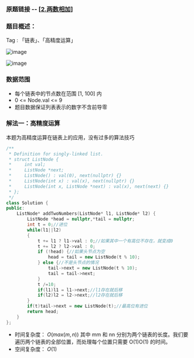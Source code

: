 ### 原题链接 -- [[2.两数相加](https://leetcode.cn/problems/add-two-numbers/)]

### 题目概述：
Tag : 「链表」、「高精度运算」

![image](https://user-images.githubusercontent.com/99656524/196447329-03524f3e-ed83-4221-b0b0-d6302eb66b12.png)

![image](https://user-images.githubusercontent.com/99656524/196447466-198d905e-7c65-4ebf-99be-5b6bb1cc749b.png)

### 数据范围
* 每个链表中的节点数在范围 [1, 100] 内
* 0 <= Node.val <= 9
* 题目数据保证列表表示的数字不含前导零

### 解法一：高精度运算
本题为高精度运算在链表上的应用，没有过多的算法技巧
```cpp
/**
 * Definition for singly-linked list.
 * struct ListNode {
 *     int val;
 *     ListNode *next;
 *     ListNode() : val(0), next(nullptr) {}
 *     ListNode(int x) : val(x), next(nullptr) {}
 *     ListNode(int x, ListNode *next) : val(x), next(next) {}
 * };
 */
class Solution {
public:
    ListNode* addTwoNumbers(ListNode* l1, ListNode* l2) {
        ListNode *head = nullptr,*tail = nullptr;
        int t = 0;//进位
        while(l1||l2)
        {
            t += l1 ? l1->val : 0;//如果其中一个有高位不存在，就变成0
            t += l2 ? l2->val : 0;
            if (!head) {//如果头节点为空
                head = tail = new ListNode(t % 10);
            } else {//不是头节点的情况
                tail->next = new ListNode(t % 10);
                tail = tail->next;
            }
            t /=10;
            if(l1)l1 = l1->next;//l1存在就后移
            if(l2)l2 = l2->next;//l2存在就后移
        }
        if(t)tail->next = new ListNode(t);//最高位有进位
        return head;
    }
};
```
* 时间复杂度： $O(max(m,n))$ 其中 mm 和 nn 分别为两个链表的长度。我们要遍历两个链表的全部位置，而处理每个位置只需要 O(1)O(1) 的时间。
* 空间复杂度： $O(1)$ 
